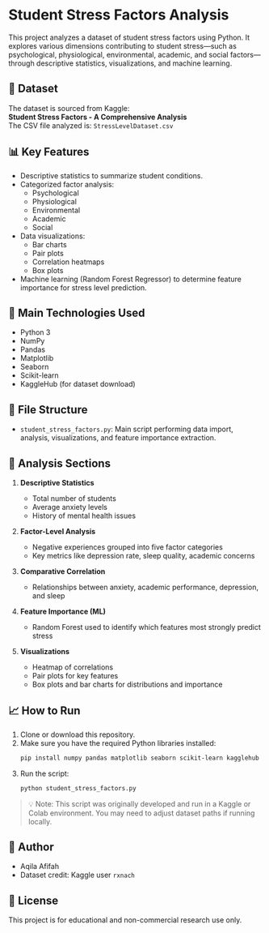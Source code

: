 
# Student Stress Factors Analysis

This project analyzes a dataset of student stress factors using Python. It explores various dimensions contributing to student stress—such as psychological, physiological, environmental, academic, and social factors—through descriptive statistics, visualizations, and machine learning.

## 📁 Dataset
The dataset is sourced from Kaggle:  
**Student Stress Factors - A Comprehensive Analysis**  
The CSV file analyzed is: `StressLevelDataset.csv`

## 📊 Key Features

- Descriptive statistics to summarize student conditions.
- Categorized factor analysis:
  - Psychological
  - Physiological
  - Environmental
  - Academic
  - Social
- Data visualizations:
  - Bar charts
  - Pair plots
  - Correlation heatmaps
  - Box plots
- Machine learning (Random Forest Regressor) to determine feature importance for stress level prediction.

## 🧪 Main Technologies Used

- Python 3
- NumPy
- Pandas
- Matplotlib
- Seaborn
- Scikit-learn
- KaggleHub (for dataset download)

## 📂 File Structure

- `student_stress_factors.py`: Main script performing data import, analysis, visualizations, and feature importance extraction.

## 🧬 Analysis Sections

1. **Descriptive Statistics**  
   - Total number of students  
   - Average anxiety levels  
   - History of mental health issues

2. **Factor-Level Analysis**  
   - Negative experiences grouped into five factor categories  
   - Key metrics like depression rate, sleep quality, academic concerns

3. **Comparative Correlation**  
   - Relationships between anxiety, academic performance, depression, and sleep

4. **Feature Importance (ML)**  
   - Random Forest used to identify which features most strongly predict stress

5. **Visualizations**  
   - Heatmap of correlations  
   - Pair plots for key features  
   - Box plots and bar charts for distributions and importance

## 📈 How to Run

1. Clone or download this repository.
2. Make sure you have the required Python libraries installed:
   ```bash
   pip install numpy pandas matplotlib seaborn scikit-learn kagglehub
   ```
3. Run the script:
   ```bash
   python student_stress_factors.py
   ```

> 💡 Note: This script was originally developed and run in a Kaggle or Colab environment. You may need to adjust dataset paths if running locally.

## 📌 Author

- Aqila Afifah
- Dataset credit: Kaggle user `rxnach`

## 📝 License

This project is for educational and non-commercial research use only.
